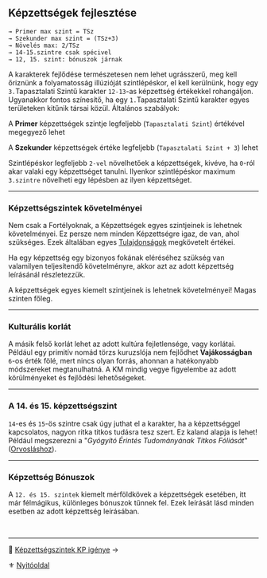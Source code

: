 ## Képzettségek fejlesztése

```
→ Primer max szint = TSz
→ Szekunder max szint = (TSz+3)
→ Növelés max: 2/TSz
→ 14-15.szintre csak spécivel
→ 12, 15. szint: bónuszok járnak
```

A karakterek fejlődése természetesen nem lehet ugrásszerű, meg kell őriznünk a folyamatosság illúzióját szintlépéskor, el kell kerülnünk, hogy egy `3.`Tapasztalati Szintű karakter `12-13`-as képzettség értékekkel rohangáljon. Ugyanakkor fontos színesítő, ha egy `1.`Tapasztalati Szintű karakter egyes területeken kitűnik társai közül. Általános szabályok:

A **Primer** képzettségek szintje legfeljebb (`Tapasztalati Szint`) értékével megegyező lehet

A **Szekunder** képzettségek értéke legfeljebb (`Tapasztalati Szint + 3`) lehet

Szintlépéskor legfeljebb `2-vel` növelhetőek a képzettségek, kivéve, ha `0`-ról akar valaki egy képzettséget tanulni. Ilyenkor szintlépéskor maximum `3.szintre` növelheti egy lépésben az ilyen képzettséget.

---
### Képzettségszintek követelményei

Nem csak a Fortélyoknak, a Képzettségek egyes szintjeinek is lehetnek követelményei. Ez persze nem minden Képzettségre igaz, de van, ahol szükséges. Ezek általában egyes [Tulajdonságok](014_01_tulajdonsagok.md) megkövetelt értékei.

Ha egy képzettség egy bizonyos fokának eléréséhez szükség van valamilyen teljesítendő követelményre, akkor azt az adott képzettség leírásánál részletezzük.

A képzettségek egyes kiemelt szintjeinek is lehetnek követelményei! Magas szinten főleg.

---
### Kulturális korlát

A másik felső korlát lehet az adott kultúra fejletlensége, vagy korlátai. Például egy primitív nomád törzs kuruzslója nem fejlődhet **Vajákosságban** `6`-os érték fölé, mert nincs olyan forrás, ahonnan a hatékonyabb módszereket megtanulhatná. A KM mindig vegye figyelembe az adott körülményeket és fejlődési lehetőségeket.

---
### A 14. és 15. képzettségszint

`14`-es és `15`-ös szintre csak úgy juthat el a karakter, ha a képzettséggel kapcsolatos, nagyon ritka titkos tudásra tesz szert. Ez kaland alapja is lehet! Például megszerezni a "*Gyógyító Érintés Tudományának Titkos Fóliását*" ([Orvosláshoz](kepzettsegek.primer.altalanos/orvoslas.md)).

---
### Képzettség Bónuszok

A `12. és 15. szintek` kiemelt mérföldkövek a képzettségek esetében, itt már félmágikus, különleges bónuszok tűnnek fel. Ezek leírását lásd minden esetben az adott képzettség leírásában.

<br />

---

🔗 [Képzettségszintek KP igénye](035_kepzettsegszintek_kp_igenye.md) →

⚜️ [Nyitóoldal](start.md#3-k%C3%A9pzetts%C3%A9grendszer)
